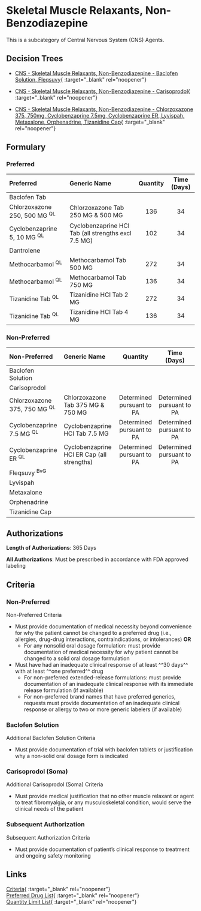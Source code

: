 # Skeletal Muscle Relaxants, Non-Benzodiazepine

This is a subcategory of Central Nervous System (CNS) Agents.

## Decision Trees

- [CNS - Skeletal Muscle Relaxants, Non-Benzodiazepine - Baclofen Solution, Fleqsuvy](https://forms.office.com/Pages/ResponsePage.aspx?id=nPhjxpvvj0G9PUHkbAzgaN9UYz8EqmlIs3_TYn4TbXBUNkwwRERUVThSRTZNUkxYODEwMkEyMUpCTyQlQCN0PWcu){ :target="_blank" rel="noopener"}

- [CNS - Skeletal Muscle Relaxants, Non-Benzodiazepine - Carisoprodol](https://forms.office.com/Pages/ResponsePage.aspx?id=nPhjxpvvj0G9PUHkbAzgaN9UYz8EqmlIs3_TYn4TbXBUMUcwOTdWSUQ2MTBJWk1MTFpMQ0pLTElLNCQlQCN0PWcu){ :target="_blank" rel="noopener"}

- [CNS - Skeletal Muscle Relaxants, Non-Benzodiazepine - Chlorzoxazone 375, 750mg, Cyclobenzaprine 7.5mg, Cyclobenzaprine ER, Lyvispah, Metaxalone, Orphenadrine, Tizanidine Cap](https://forms.office.com/Pages/ResponsePage.aspx?id=nPhjxpvvj0G9PUHkbAzgaN9UYz8EqmlIs3_TYn4TbXBUOVRJNUZaMU9HQ1pCSUZWWURRQ0ZJQURLRCQlQCN0PWcu){ :target="_blank" rel="noopener"}

## Formulary

### Preferred

| Preferred                               | Generic Name                                        | Quantity | Time (Days) |
| :-------------------------------------- | :-------------------------------------------------- | :------: | :---------: |
| Baclofen Tab                            |                                                     |          |             |
| Chlorzoxazone 250, 500 MG <sup>QL</sup> | Chlorzoxazone Tab 250 MG & 500 MG                   |   136    |     34      |
| Cyclobenzaprine 5, 10 MG <sup>QL</sup>  | Cyclobenzaprine HCI Tab (all strengths excl 7.5 MG) |   102    |     34      |
| Dantrolene                              |                                                     |          |             |
| Methocarbamol <sup>QL</sup>             | Methocarbamol Tab 500 MG                            |   272    |     34      |
| Methocarbamol <sup>QL</sup>             | Methocarbamol Tab 750 MG                            |   136    |     34      |
| Tizanidine Tab <sup>QL</sup>            | Tizanidine HCI Tab 2 MG                             |   272    |     34      |
| Tizanidine Tab <sup>QL</sup>            | Tizanidine HCI Tab 4 MG                             |   136    |     34      |

### Non-Preferred

| Non-Preferred                           | Generic Name                               |         Quantity          |        Time (Days)        |
| :-------------------------------------- | :----------------------------------------- | :-----------------------: | :-----------------------: |
| Baclofen Solution                       |                                            |                           |                           |
| Carisoprodol                            |                                            |                           |                           |
| Chlorzoxazone 375, 750 MG <sup>QL</sup> | Chlorzoxazone Tab 375 MG & 750 MG          | Determined pursuant to PA | Determined pursuant to PA |
| Cyclobenzaprine 7.5 MG <sup>QL</sup>    | Cyclobenzaprine HCI Tab 7.5 MG             | Determined pursuant to PA | Determined pursuant to PA |
| Cyclobenzaprine ER <sup>QL</sup>        | Cyclobenzaprine HCI ER Cap (all strengths) | Determined pursuant to PA | Determined pursuant to PA |
| Fleqsuvy <sup>BvG</sup>                 |                                            |                           |                           |
| Lyvispah                                |                                            |                           |                           |
| Metaxalone                              |                                            |                           |                           |
| Orphenadrine                            |                                            |                           |                           |
| Tizanidine Cap                          |                                            |                           |                           |

## Authorizations

**Length of Authorizations**: 365 Days

**All Authorizations**: Must be prescribed in accordance with FDA approved labeling

## Criteria

### Non-Preferred

Non-Preferred Criteria

-   Must provide documentation of medical necessity beyond convenience for why the patient cannot be changed to a preferred drug (i.e., allergies, drug-drug interactions, contraindications, or intolerances) **OR**
    -   For any nonsolid oral dosage formulation: must provide documentation of medical necessity for why patient cannot be changed to a solid oral dosage formulation
-   Must have had an inadequate clinical response of at least ^^30 days^^ with at least ^^one preferred^^ drug
    -   For non-preferred extended-release formulations: must provide documentation of an inadequate clinical response with its immediate release formulation (if available)
    -   For non-preferred brand names that have preferred generics, requests must provide documentation of an inadequate clinical response or allergy to two or more generic labelers (if available)

### Baclofen Solution

Additional Baclofen Solution Criteria

-   Must provide documentation of trial with baclofen tablets or justification why a non-solid oral dosage form is indicated

### Carisoprodol (Soma)

Additional Carisoprodol (Soma) Criteria

-   Must provide medical justification that no other muscle relaxant or agent to treat fibromyalgia, or any musculoskeletal condition, would serve the clinical needs of the patient

### Subsequent Authorization

Subsequent Authorization Criteria

-   Must provide documentation of patient’s clinical response to treatment and ongoing safety monitoring

## Links

[Criteria](https://medicaid.ohio.gov/static/PHM/drug-coverage/20230701+UPDL+Criteria+_v1_FINAL.approved.pdf#page=48){ :target="_blank" rel="noopener"} </br>
[Preferred Drug List](https://pharmacy.medicaid.ohio.gov/sites/default/files/20230401_UPDL_v7_Approved.pdf#page=18){ :target="_blank" rel="noopener"} </br>
[Quantity Limit List](https://pharmacy.medicaid.ohio.gov/sites/default/files/20230101_Ohio_Medicaid_Quantity_Document_APPROVED.pdf){ :target="_blank" rel="noopener"}
